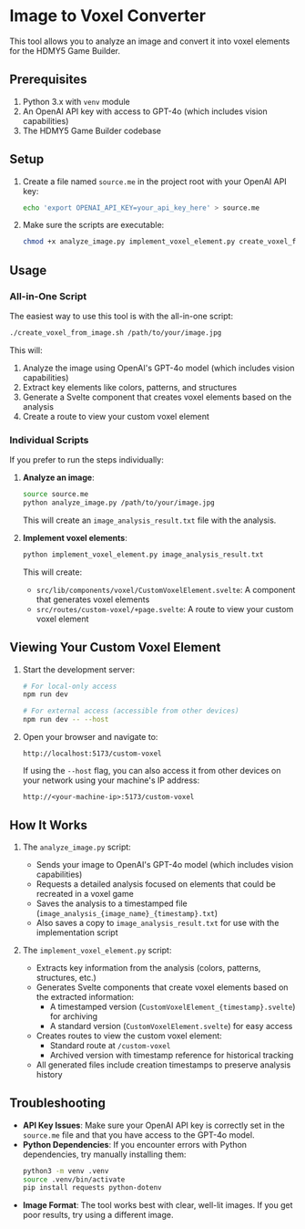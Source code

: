 # Image to Voxel Converter

This tool allows you to analyze an image and convert it into voxel elements for the HDMY5 Game Builder.

## Prerequisites

1. Python 3.x with `venv` module
2. An OpenAI API key with access to GPT-4o (which includes vision capabilities)
3. The HDMY5 Game Builder codebase

## Setup

1. Create a file named `source.me` in the project root with your OpenAI API key:

   ```bash
   echo 'export OPENAI_API_KEY=your_api_key_here' > source.me
   ```

2. Make sure the scripts are executable:
   ```bash
   chmod +x analyze_image.py implement_voxel_element.py create_voxel_from_image.sh
   ```

## Usage

### All-in-One Script

The easiest way to use this tool is with the all-in-one script:

```bash
./create_voxel_from_image.sh /path/to/your/image.jpg
```

This will:

1. Analyze the image using OpenAI's GPT-4o model (which includes vision capabilities)
2. Extract key elements like colors, patterns, and structures
3. Generate a Svelte component that creates voxel elements based on the analysis
4. Create a route to view your custom voxel element

### Individual Scripts

If you prefer to run the steps individually:

1. **Analyze an image**:

   ```bash
   source source.me
   python analyze_image.py /path/to/your/image.jpg
   ```

   This will create an `image_analysis_result.txt` file with the analysis.

2. **Implement voxel elements**:
   ```bash
   python implement_voxel_element.py image_analysis_result.txt
   ```
   This will create:
   - `src/lib/components/voxel/CustomVoxelElement.svelte`: A component that generates voxel elements
   - `src/routes/custom-voxel/+page.svelte`: A route to view your custom voxel element

## Viewing Your Custom Voxel Element

1. Start the development server:

   ```bash
   # For local-only access
   npm run dev

   # For external access (accessible from other devices)
   npm run dev -- --host
   ```

2. Open your browser and navigate to:

   ```
   http://localhost:5173/custom-voxel
   ```

   If using the `--host` flag, you can also access it from other devices on your network using your machine's IP address:

   ```
   http://<your-machine-ip>:5173/custom-voxel
   ```

## How It Works

1. The `analyze_image.py` script:

   - Sends your image to OpenAI's GPT-4o model (which includes vision capabilities)
   - Requests a detailed analysis focused on elements that could be recreated in a voxel game
   - Saves the analysis to a timestamped file (`image_analysis_{image_name}_{timestamp}.txt`)
   - Also saves a copy to `image_analysis_result.txt` for use with the implementation script

2. The `implement_voxel_element.py` script:
   - Extracts key information from the analysis (colors, patterns, structures, etc.)
   - Generates Svelte components that create voxel elements based on the extracted information:
     - A timestamped version (`CustomVoxelElement_{timestamp}.svelte`) for archiving
     - A standard version (`CustomVoxelElement.svelte`) for easy access
   - Creates routes to view the custom voxel element:
     - Standard route at `/custom-voxel`
     - Archived version with timestamp reference for historical tracking
   - All generated files include creation timestamps to preserve analysis history

## Troubleshooting

- **API Key Issues**: Make sure your OpenAI API key is correctly set in the `source.me` file and that you have access to the GPT-4o model.
- **Python Dependencies**: If you encounter errors with Python dependencies, try manually installing them:
  ```bash
  python3 -m venv .venv
  source .venv/bin/activate
  pip install requests python-dotenv
  ```
- **Image Format**: The tool works best with clear, well-lit images. If you get poor results, try using a different image.
